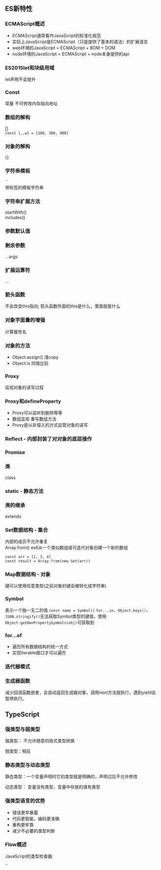 ## ES新特性
### ECMAScript概述
- ECMAScript通常看作JavaScript的标准化规范
- 实际上JavaScript是ECMAScript（只是提供了基本的语法）的扩展语言
- web环境的JavaScript = ECMAScript + BOM + DOM
- node环境的JavaScript = ECMAScript + node本身提供的api
### ES2015let和块级用域
let声明不会提升
### Const
常量 不可修改内存指向地址
### 数组的解构
[]  
`const [,,w] = [100, 300, 900]`
### 对象的解构
{}
### 字符串模板
``  
带标签的模板字符串
### 字符串扩展方法
startWith()   
includes()
### 参数默认值
### 剩余参数
...args
### 扩展运算符
...
### 箭头函数
不会改变this指向; 箭头函数外面的this是什么，里面就是什么
### 对象字面量的增强
计算属性名
### 对象的方法
+ Object.assign() 浅copy
+ Object.is 同值比较
### Proxy
监视对象的读写过程
### Proxy和defineProperty
+ Proxy可以监听到删除等等
+ 数组监视 重写数组方法
+ Proxy是以非侵入的方式监管对象的读写
### Reflect - 内部封装了对对象的底层操作
### Promise
### 类
class
### static - 静态方法
### 类的继承
extends
### Set数据结构 - 集合
内部的成员不允许重复  
Array.from() es6从一个类似数组或可迭代对象创建一个新的数组
```
const arr = [1, 3, 4]
const result = Array.from(new Set(arr))
```
### Map数据结构 - 对象
键可以使用任意类型(之前对象的键会被转化成字符串)
### Symbol
表示一个独一无二的值
`const name = Symbol()`
`for...in`、`Object.keys()`、`JSON.stringify()`无法获取Symbol类型的键值，使用`Object.getOwnPropertySymbols(obj)`可获取到
### for...of
- 遍历所有数据结构的统一方式
- 实现Iterable接口才可以遍历
### 迭代器模式
### 生成器函数
减少回调函数嵌套，会自动返回生成器对象，调用next方法就执行，遇到yield会暂停执行。

## TypeScript
### 强类型与弱类型
强类型： 不允许随意的隐式类型转换

弱类型：相反
### 静态类型与动态类型
静态类型：一个变量声明时它的类型就是明确的，声明过后不允许修改

动态类型： 变量没有类型，变量中存放的值有类型
### 强类型语言的优势
- 错误更早暴露
- 代码更智能，编码更准确
- 重构更牢靠
- 减少不必要的类型判断
### Flow概述
JavaScript的类型检查器

``

